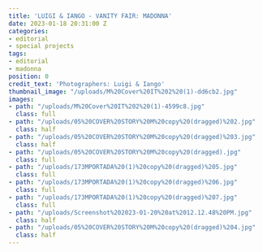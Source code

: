 ```yaml
---
title: 'LUIGI & IANGO - VANITY FAIR: MADONNA'
date: 2023-01-18 20:31:00 Z
categories:
- editorial
- special projects
tags:
- editorial
- madonna
position: 0
credit_text: 'Photographers: Luigi & Iango'
thumbnail_image: "/uploads/M%20Cover%20IT%202%20(1)-dd6cb2.jpg"
images:
- path: "/uploads/M%20Cover%20IT%202%20(1)-4599c8.jpg"
  class: full
- path: "/uploads/05%20COVER%20STORY%20M%20copy%20(dragged)%202.jpg"
  class: half
- path: "/uploads/05%20COVER%20STORY%20M%20copy%20(dragged)%203.jpg"
  class: half
- path: "/uploads/05%20COVER%20STORY%20M%20copy%20(dragged).jpg"
  class: full
- path: "/uploads/173MPORTADA%20(1)%20copy%20(dragged)%205.jpg"
  class: full
- path: "/uploads/173MPORTADA%20(1)%20copy%20(dragged)%206.jpg"
  class: full
- path: "/uploads/173MPORTADA%20(1)%20copy%20(dragged)%207.jpg"
  class: full
- path: "/uploads/Screenshot%202023-01-20%20at%2012.12.48%20PM.jpg"
  class: half
- path: "/uploads/05%20COVER%20STORY%20M%20copy%20(dragged)%204.jpg"
  class: half
---
```


